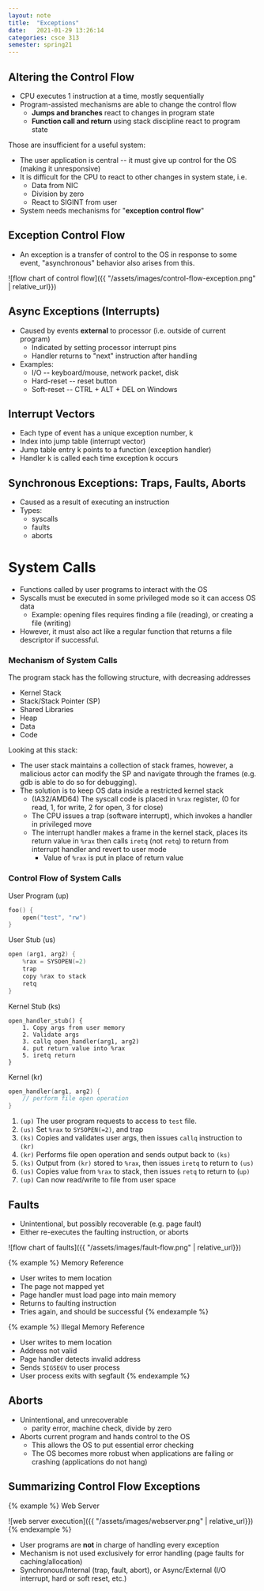 ```yaml
---
layout: note
title:  "Exceptions"
date:   2021-01-29 13:26:14
categories: csce 313
semester: spring21
---
```


## Altering the Control Flow
- CPU executes 1 instruction at a time, mostly sequentially
- Program-assisted mechanisms are able to change the control flow
  - **Jumps and branches** react to changes in program state
  - **Function call and return** using stack discipline react to program state

Those are insufficient for a useful system:
  - The user application is central -- it must give up control for the OS (making it unresponsive)
  - It is difficult for the CPU to react to other changes in system state, i.e.
    - Data from NIC
    - Division by zero
    - React to SIGINT from user
- System needs mechanisms for "**exception control flow**"

## Exception Control Flow

- An exception is a transfer of control to the OS in response to some event, "asynchronous" behavior also arises from this.

<div class="center" markdown="1">
![flow chart of control flow]({{ "/assets/images/control-flow-exception.png" | relative_url}})
</div>

## Async Exceptions (Interrupts)
- Caused by events **external** to processor (i.e. outside of current program)
  - Indicated by setting processor interrupt pins
  - Handler returns to "next" instruction after handling
- Examples:
  - I/O -- keyboard/mouse, network packet, disk
  - Hard-reset -- reset button
  - Soft-reset -- CTRL + ALT + DEL on Windows

## Interrupt Vectors
- Each type of event has a unique exception number, k
- Index into jump table (interrupt vector)
- Jump table entry k points to a function (exception handler)
- Handler k is called each time exception k occurs

## Synchronous Exceptions: Traps, Faults, Aborts
- Caused as a result of executing an instruction
- Types:
  - syscalls
  - faults
  - aborts

# System Calls
- Functions called by user programs to interact with the OS
- Syscalls must be executed in some privileged mode so it can access OS data
  - Example: opening files requires finding a file (reading), or creating a file (writing)
- However, it must also act like a regular function that returns a file descriptor if successful.

### Mechanism of System Calls
The program stack has the following structure, with decreasing addresses
- Kernel Stack
- Stack/Stack Pointer (SP)
- Shared Libraries
- Heap
- Data
- Code

Looking at this stack:
- The user stack maintains a collection of stack frames, however, a malicious actor can modify the SP and navigate through the frames (e.g. gdb is able to do so for debugging).
- The solution is to keep OS data inside a restricted kernel stack
  - (IA32/AMD64) The syscall code is placed in `%rax` register, (0 for read, 1, for write, 2 for open, 3 for close)
  - The CPU issues a trap (software interrupt), which invokes a handler in privileged move
  - The interrupt handler makes a frame in the kernel stack, places its return value in `%rax` then calls `iretq` (not `retq`) to return from interrupt handler and revert to user mode
    - Value of `%rax` is put in place of return value

### Control Flow of System Calls

User Program (up)
```cpp
foo() {
    open("test", "rw")
}
```
User Stub (us)
```cpp
open (arg1, arg2) {
    %rax = SYSOPEN(=2)
    trap
    copy %rax to stack
    retq
}
```
Kernel Stub (ks)
```
open_handler_stub() {
    1. Copy args from user memory
    2. Validate args
    3. callq open_handler(arg1, arg2)
    4. put return value into %rax
    5. iretq return
}
```
Kernel (kr)
```cpp
open_handler(arg1, arg2) {
    // perform file open operation
}
```

1. `(up)` The user program requests to access to `test` file.
2. `(us)` Set `%rax` to `SYSOPEN(=2)`, and trap
3. `(ks)` Copies and validates  user args, then issues `callq` instruction to `(kr)`
4. `(kr)` Performs file open operation and sends output back to `(ks)`
5. `(ks)` Output from `(kr)` stored to `%rax`, then issues `iretq` to return to `(us)`
6. `(us)` Copies value from `%rax` to stack, then issues `retq` to return to (`up)`
7. `(up)` Can now read/write to file from user space

## Faults
- Unintentional, but possibly recoverable (e.g. page fault)
- Either re-executes the faulting instruction, or aborts

<div class="center" markdown="1">
![flow chart of faults]({{ "/assets/images/fault-flow.png" | relative_url}})
</div>

{% example %}
Memory Reference

- User writes to mem location
- The page not mapped yet
- Page handler must load page into main memory
- Returns to faulting instruction
- Tries again, and should be successful
{% endexample %}

{% example %}
Illegal Memory Reference

- User writes to mem location
- Address not valid
- Page handler detects invalid address
- Sends `SIGSEGV` to user process
- User process exits with segfault
{% endexample %}

## Aborts
- Unintentional, and unrecoverable
  - parity error, machine check, divide by zero
- Aborts current program and hands control to the OS
  - This allows the OS to put essential error checking
  - The OS becomes more robust when applications are failing or crashing (applications do not hang)

## Summarizing Control Flow Exceptions
{% example %}
Web Server

![web server execution]({{ "/assets/images/webserver.png" | relative_url}})
{% endexample %}

- User programs are **not** in charge of handling every exception
- Mechanism is not used exclusively for error handling (page faults for caching/allocation)
- Synchronous/Internal (trap, fault, abort), or Async/External (I/O interrupt, hard or soft reset, etc.)